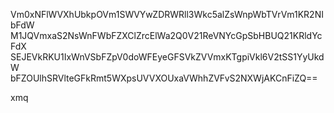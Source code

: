 Vm0xNFlWVXhUbkpOVm1SWVYwZDRWRll3Wkc5alZsWnpWbTVrVm1KR2NIbFdW
M1JQVmxaS2NsWnFWbFZXClZrcElWa2Q0V21ReVNYcGpSbHBUQ21KRldYcFdX
SEJEVkRKU1IxWnVSbFZpV0doWFEyeGFSVkZVVmxKTgpiVkl6V2tSS1YyUkdW
bFZOUlhSRVlteGFkRmt5WXpsUVVXOUxaVWhhZVFvS2NXWjAKCnFiZQ==

xmq